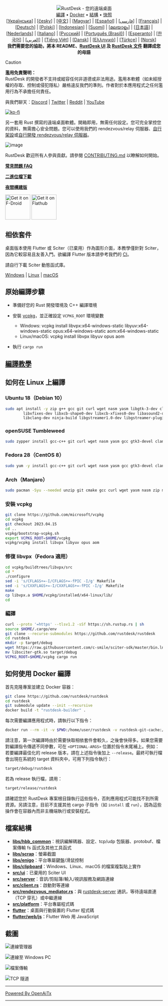 <p align="center">
  <img src="res/logo-header.svg" alt="RustDesk - 您的遠端桌面"><br>
  <a href="#raw-steps-to-build">編譯</a> •
  <a href="#how-to-build-with-docker">Docker</a> •
  <a href="#file-structure">結構</a> •
  <a href="#snapshot">快照</a><br>
  [<a href="docs/README-UA.md">Українська</a>] | [<a href="docs/README-CS.md">česky</a>] | [<a href="docs/README-ZH.md">中文</a>] | [<a href="docs/README-HU.md">Magyar</a>] | [<a href="docs/README-ES.md">Español</a>] | [<a href="docs/README-FA.md">فارسی</a>] | [<a href="docs/README-FR.md">Français</a>] | [<a href="docs/README-DE.md">Deutsch</a>] | [<a href="docs/README-PL.md">Polski</a>] | [<a href="docs/README-ID.md">Indonesian</a>] | [<a href="docs/README-FI.md">Suomi</a>] | [<a href="docs/README-ML.md">മലയാളം</a>] | [<a href="docs/README-JP.md">日本語</a>] | [<a href="docs/README-NL.md">Nederlands</a>] | [<a href="docs/README-IT.md">Italiano</a>] | [<a href="docs/README-RU.md">Русский</a>] | [<a href="docs/README-PTBR.md">Português (Brasil)</a>] | [<a href="docs/README-EO.md">Esperanto</a>] | [<a href="docs/README-KR.md">한국어</a>] | [<a href="docs/README-AR.md">العربي</a>] | [<a href="docs/README-VN.md">Tiếng Việt</a>] | [<a href="docs/README-DA.md">Dansk</a>] | [<a href="docs/README-GR.md">Ελληνικά</a>] | [<a href="docs/README-TR.md">Türkçe</a>] | [<a href="docs/README-NO.md">Norsk</a>]<br>
  <b>我們需要您的協助，將本 README、<a href="https://github.com/rustdesk/rustdesk/tree/master/src/lang">RustDesk UI</a> 及 <a href="https://github.com/rustdesk/doc.rustdesk.com">RustDesk 文件</a> 翻譯成您的母語</b>
</p>

> [!Caution]
> **濫用免責聲明：** <br>
> RustDesk 的開發者不支持或縱容任何非道德或非法用途。濫用本軟體（如未經授權的存取、控制或侵犯隱私）嚴格違反我們的準則。作者對於本應用程式之任何濫用行為不承擔任何責任。

與我們聊天：[Discord](https://discord.gg/nDceKgxnkV) | [Twitter](https://twitter.com/rustdesk) | [Reddit](https://www.reddit.com/r/rustdesk) | [YouTube](https://www.youtube.com/@rustdesk)

[![ko-fi](https://ko-fi.com/img/githubbutton_sm.svg)](https://ko-fi.com/I2I04VU09)

另一套用 Rust 撰寫的遠端桌面軟體。開箱即用，無需任何設定。您可完全掌控您的資料，無需擔心安全問題。您可以使用我們的 rendezvous/relay 伺服器、[自行架設](https://rustdesk.com/server)或[自行開發 rendezvous/relay 伺服器](https://github.com/rustdesk/rustdesk-server-demo)。

![image](https://user-images.githubusercontent.com/71636191/171661982-430285f0-2e12-4b1d-9957-4a58e375304d.png)

RustDesk 歡迎所有人參與貢獻。請參閱 [CONTRIBUTING.md](docs/CONTRIBUTING.md) 以瞭解如何開始。

[**常見問題 FAQ**](https://github.com/rustdesk/rustdesk/wiki/FAQ)

[**二進位檔下載**](https://github.com/rustdesk/rustdesk/releases)

[**夜間構建版**](https://github.com/rustdesk/rustdesk/releases/tag/nightly)

[<img src="https://f-droid.org/badge/get-it-on.png"
    alt="Get it on F-Droid"
    height="80">](https://f-droid.org/en/packages/com.carriez.flutter_hbb)
[<img src="https://flathub.org/api/badge?svg&locale=en"
    alt="Get it on Flathub"
    height="80">](https://flathub.org/apps/com.rustdesk.RustDesk)

## 相依套件

桌面版本使用 Flutter 或 Sciter（已棄用）作為圖形介面，本教學僅針對 Sciter，因為它較容易且友善入門。欲編譯 Flutter 版本請參考我們的 [CI](https://github.com/rustdesk/rustdesk/blob/master/.github/workflows/flutter-build.yml)。

請自行下載 Sciter 動態函式庫。

[Windows](https://raw.githubusercontent.com/c-smile/sciter-sdk/master/bin.win/x64/sciter.dll) |
[Linux](https://raw.githubusercontent.com/c-smile/sciter-sdk/master/bin.lnx/x64/libsciter-gtk.so) |
[macOS](https://raw.githubusercontent.com/c-smile/sciter-sdk/master/bin.osx/libsciter.dylib)

## 原始編譯步驟

- 準備好您的 Rust 開發環境及 C++ 編譯環境

- 安裝 [vcpkg](https://github.com/microsoft/vcpkg)，並正確設定 `VCPKG_ROOT` 環境變數

  - Windows: vcpkg install libvpx:x64-windows-static libyuv:x64-windows-static opus:x64-windows-static aom:x64-windows-static
  - Linux/macOS: vcpkg install libvpx libyuv opus aom

- 執行 `cargo run`

## [編譯教學](https://rustdesk.com/docs/en/dev/build/)

## 如何在 Linux 上編譯

### Ubuntu 18（Debian 10）

```sh
sudo apt install -y zip g++ gcc git curl wget nasm yasm libgtk-3-dev clang libxcb-randr0-dev libxdo-dev \
        libxfixes-dev libxcb-shape0-dev libxcb-xfixes0-dev libasound2-dev libpulse-dev cmake make \
        libclang-dev ninja-build libgstreamer1.0-dev libgstreamer-plugins-base1.0-dev libpam0g-dev
```

### openSUSE Tumbleweed

```sh
sudo zypper install gcc-c++ git curl wget nasm yasm gcc gtk3-devel clang libxcb-devel libXfixes-devel cmake alsa-lib-devel gstreamer-devel gstreamer-plugins-base-devel xdotool-devel pam-devel
```

### Fedora 28（CentOS 8）

```sh
sudo yum -y install gcc-c++ git curl wget nasm yasm gcc gtk3-devel clang libxcb-devel libxdo-devel libXfixes-devel pulseaudio-libs-devel cmake alsa-lib-devel gstreamer1-devel gstreamer1-plugins-base-devel pam-devel
```

### Arch（Manjaro）

```sh
sudo pacman -Syu --needed unzip git cmake gcc curl wget yasm nasm zip make pkg-config clang gtk3 xdotool libxcb libxfixes alsa-lib pipewire
```

### 安裝 vcpkg

```sh
git clone https://github.com/microsoft/vcpkg
cd vcpkg
git checkout 2023.04.15
cd ..
vcpkg/bootstrap-vcpkg.sh
export VCPKG_ROOT=$HOME/vcpkg
vcpkg/vcpkg install libvpx libyuv opus aom
```

### 修復 libvpx（Fedora 適用）

```sh
cd vcpkg/buildtrees/libvpx/src
cd *
./configure
sed -i 's/CFLAGS+=-I/CFLAGS+=-fPIC -I/g' Makefile
sed -i 's/CXXFLAGS+=-I/CXXFLAGS+=-fPIC -I/g' Makefile
make
cp libvpx.a $HOME/vcpkg/installed/x64-linux/lib/
cd
```

### 編譯

```sh
curl --proto '=https' --tlsv1.2 -sSf https://sh.rustup.rs | sh
source $HOME/.cargo/env
git clone --recurse-submodules https://github.com/rustdesk/rustdesk
cd rustdesk
mkdir -p target/debug
wget https://raw.githubusercontent.com/c-smile/sciter-sdk/master/bin.lnx/x64/libsciter-gtk.so
mv libsciter-gtk.so target/debug
VCPKG_ROOT=$HOME/vcpkg cargo run
```

## 如何使用 Docker 編譯

首先克隆專案並建立 Docker 容器：

```sh
git clone https://github.com/rustdesk/rustdesk
cd rustdesk
git submodule update --init --recursive
docker build -t "rustdesk-builder" .
```

每次需要編譯應用程式時，請執行以下指令：

```sh
docker run --rm -it -v $PWD:/home/user/rustdesk -v rustdesk-git-cache:/home/user/.cargo/git -v rustdesk-registry-cache:/home/user/.cargo/registry -e PUID="$(id -u)" -e PGID="$(id -g)" rustdesk-builder
```

請注意，第一次編譯時由於需要快取相依套件會較久，之後會快得多。如果您需要對編譯指令傳遞不同參數，可在 `<OPTIONAL-ARGS>` 位置於指令末尾補上。例如：若要編譯最佳化的 release 版本，請在上述指令後加上 `--release`。最終可執行檔會出現在系統的 target 資料夾中，可用下列指令執行：

```sh
target/debug/rustdesk
```

若為 release 執行檔，請用：

```sh
target/release/rustdesk
```

請確認您於 RustDesk 專案根目錄執行這些指令，否則應用程式可能找不到所需資源。另請注意，目前不支援其他 cargo 子指令（如 `install` 或 `run`），因為這些操作會在容器內而非主機端執行或安裝程式。

## 檔案結構

- **[libs/hbb_common](https://github.com/rustdesk/rustdesk/tree/master/libs/hbb_common)**：視訊編解碼器、設定、tcp/udp 包裝器、protobuf、檔案傳輸 fs 函式及其他工具函式
- **[libs/scrap](https://github.com/rustdesk/rustdesk/tree/master/libs/scrap)**：螢幕截圖
- **[libs/enigo](https://github.com/rustdesk/rustdesk/tree/master/libs/enigo)**：平台專屬鍵盤/滑鼠控制
- **[libs/clipboard](https://github.com/rustdesk/rustdesk/tree/master/libs/clipboard)**：Windows、Linux、macOS 的檔案複製貼上實作
- **[src/ui](https://github.com/rustdesk/rustdesk/tree/master/src/ui)**：已棄用的 Sciter UI
- **[src/server](https://github.com/rustdesk/rustdesk/tree/master/src/server)**：音訊/剪貼簿/輸入/視訊服務及網路連線
- **[src/client.rs](https://github.com/rustdesk/rustdesk/tree/master/src/client.rs)**：啟動對等連線
- **[src/rendezvous_mediator.rs](https://github.com/rustdesk/rustdesk/tree/master/src/rendezvous_mediator.rs)**：與 [rustdesk-server](https://github.com/rustdesk/rustdesk-server) 通訊，等待遠端直連（TCP 穿孔）或中繼連線
- **[src/platform](https://github.com/rustdesk/rustdesk/tree/master/src/platform)**：平台專屬程式碼
- **[flutter](https://github.com/rustdesk/rustdesk/tree/master/flutter)**：桌面與行動裝置的 Flutter 程式碼
- **[flutter/web/js](https://github.com/rustdesk/rustdesk/tree/master/flutter/web/v1/js)**：Flutter Web 用 JavaScript

## 截圖

![連線管理器](https://github.com/rustdesk/rustdesk/assets/28412477/db82d4e7-c4bc-4823-8e6f-6af7eadf7651)

![連線至 Windows PC](https://github.com/rustdesk/rustdesk/assets/28412477/9baa91e9-3362-4d06-aa1a-7518edcbd7ea)

![檔案傳輸](https://github.com/rustdesk/rustdesk/assets/28412477/39511ad3-aa9a-4f8c-8947-1cce286a46ad)

![TCP 隧道](https://github.com/rustdesk/rustdesk/assets/28412477/78e8708f-e87e-4570-8373-1360033ea6c5)


---

[Powered By OpenAiTx](https://github.com/OpenAiTx/OpenAiTx)

---